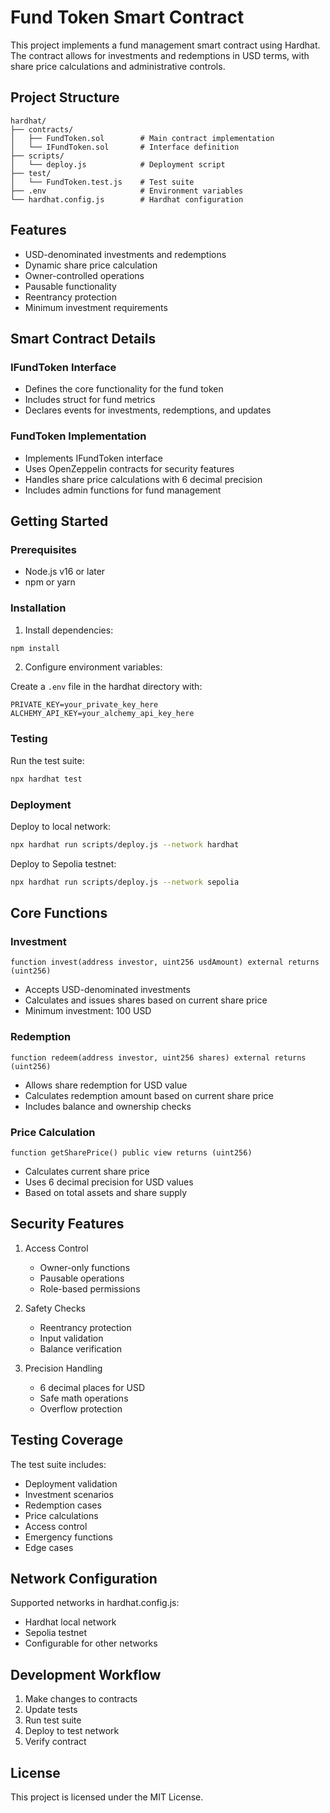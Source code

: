 # Fund Token Smart Contract

This project implements a fund management smart contract using Hardhat. The contract allows for investments and redemptions in USD terms, with share price calculations and administrative controls.

## Project Structure 

```
hardhat/
├── contracts/
│   ├── FundToken.sol        # Main contract implementation
│   └── IFundToken.sol       # Interface definition
├── scripts/
│   └── deploy.js            # Deployment script
├── test/
│   └── FundToken.test.js    # Test suite
├── .env                     # Environment variables
└── hardhat.config.js        # Hardhat configuration
```

## Features

- USD-denominated investments and redemptions
- Dynamic share price calculation
- Owner-controlled operations
- Pausable functionality
- Reentrancy protection
- Minimum investment requirements

## Smart Contract Details

### IFundToken Interface
- Defines the core functionality for the fund token
- Includes struct for fund metrics
- Declares events for investments, redemptions, and updates

### FundToken Implementation
- Implements IFundToken interface
- Uses OpenZeppelin contracts for security features
- Handles share price calculations with 6 decimal precision
- Includes admin functions for fund management

## Getting Started

### Prerequisites

- Node.js v16 or later
- npm or yarn

### Installation

1. Install dependencies:

```bash
npm install
```

2. Configure environment variables:

Create a `.env` file in the hardhat directory with:
```
PRIVATE_KEY=your_private_key_here
ALCHEMY_API_KEY=your_alchemy_api_key_here
```

### Testing

Run the test suite:
```bash
npx hardhat test
```

### Deployment

Deploy to local network:
```bash
npx hardhat run scripts/deploy.js --network hardhat
```

Deploy to Sepolia testnet:
```bash
npx hardhat run scripts/deploy.js --network sepolia
```

## Core Functions

### Investment
```solidity
function invest(address investor, uint256 usdAmount) external returns (uint256)
```
- Accepts USD-denominated investments
- Calculates and issues shares based on current share price
- Minimum investment: 100 USD

### Redemption
```solidity
function redeem(address investor, uint256 shares) external returns (uint256)
```
- Allows share redemption for USD value
- Calculates redemption amount based on current share price
- Includes balance and ownership checks

### Price Calculation
```solidity
function getSharePrice() public view returns (uint256)
```
- Calculates current share price
- Uses 6 decimal precision for USD values
- Based on total assets and share supply

## Security Features

1. Access Control
   - Owner-only functions
   - Pausable operations
   - Role-based permissions

2. Safety Checks
   - Reentrancy protection
   - Input validation
   - Balance verification

3. Precision Handling
   - 6 decimal places for USD
   - Safe math operations
   - Overflow protection

## Testing Coverage

The test suite includes:
- Deployment validation
- Investment scenarios
- Redemption cases
- Price calculations
- Access control
- Emergency functions
- Edge cases

## Network Configuration

Supported networks in hardhat.config.js:
- Hardhat local network
- Sepolia testnet
- Configurable for other networks

## Development Workflow

1. Make changes to contracts
2. Update tests
3. Run test suite
4. Deploy to test network
5. Verify contract

## License

This project is licensed under the MIT License.

